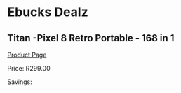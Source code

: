 
# Ebucks Dealz
## Titan -Pixel 8 Retro Portable - 168 in 1
[Product Page](https://www.ebucks.com/web/shop/productSelected.do?prodId=1232345657&catId=365757697)

Price: R299.00

Savings: 


	